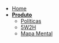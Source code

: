 <!-- docs/_sidebar.md -->

- [Home](/)
- [**Produto**]()
  - [Políticas](/docs/policies/policies.md)
  - [5W2H](/docs/product/5w2h.md)
  - [Mapa Mental](/docs/product/MindMap.md)
